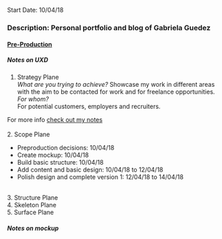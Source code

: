 Start Date: 10/04/18 <br>
### Description: Personal portfolio and blog of Gabriela Guedez 

#### <u>Pre-Production</u>
##### Notes on UXD

1. Strategy Plane<br>
<em>What are you trying to achieve?</em>
Showcase my work in different areas with the aim to be contacted for work and for freelance opportunities.<br>
<em>For whom?</em><br>
For potential customers, employers and recruiters.<br>
<!--Couldn't get the link to an image to work below-->
For more info [check out my notes](/pre-production-information/strategy-plane-mvp.png)
<br>
<br>
2. Scope Plane<br>
- Preproduction decisions: 10/04/18<br>
- Create mockup: 10/04/18<br>
- Build basic structure: 10/04/18<br>
- Add content and basic design: 10/04/18 to 12/04/18<br>
- Polish design and complete version 1: 12/04/18 to 14/04/18<br>
<br>
3. Structure Plane<br>
4. Skeleton Plane<br>
5. Surface Plane<br>

##### Notes on mockup